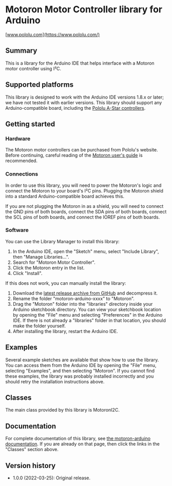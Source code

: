 # Motoron Motor Controller library for Arduino

[www.pololu.com](https://www.pololu.com/)

## Summary

This is a library for the Arduino IDE that helps interface with a
Motoron motor controller using I&sup2;C.

## Supported platforms

This library is designed to work with the Arduino IDE versions 1.8.x or later;
we have not tested it with earlier versions.  This library should support any
Arduino-compatible board, including the [Pololu A-Star controllers][a-star].

## Getting started

### Hardware

The Motoron motor controllers can be purchased from Pololu's website.
Before continuing, careful reading of the [Motoron user's guide][guide]
is recommended.

### Connections

In order to use this library, you will need to power the Motoron's
logic and connect the Motoron to your board's I&sup2;C pins.  Plugging the
Motoron shield into a standard Arduino-compatible board achieves this.

If you are not plugging the Motoron in as a shield, you will need to connect
the GND pins of both boards, connect the SDA pins of both boards, connect
the SCL pins of both boards, and connect the IOREF pins of both boards.

### Software

You can use the Library Manager to install this library:

1. In the Arduino IDE, open the "Sketch" menu, select "Include Library", then
   "Manage Libraries...".
2. Search for "Motoron Motor Controller".
3. Click the Motoron entry in the list.
4. Click "Install".

If this does not work, you can manually install the library:

1. Download the [latest release archive from GitHub][releases]
   and decompress it.
2. Rename the folder "motoron-arduino-xxxx" to "Motoron".
3. Drag the "Motoron" folder into the "libraries" directory inside your
   Arduino sketchbook directory. You can view your sketchbook location by
   opening the "File" menu and selecting "Preferences" in the Arduino IDE. If
   there is not already a "libraries" folder in that location, you should make
   the folder yourself.
4. After installing the library, restart the Arduino IDE.

## Examples

Several example sketches are available that show how to use the library. You can
access them from the Arduino IDE by opening the "File" menu, selecting
"Examples", and then selecting "Motoron". If you cannot find these
examples, the library was probably installed incorrectly and you should retry
the installation instructions above.

## Classes

The main class provided by this library is MotoronI2C.

## Documentation

For complete documentation of this library, see [the motoron-arduino documentation][doc].  If you are already on that page, then click the links in the "Classes" section above.

[a-star]: https://www.pololu.com/a-star
[releases]: https://github.com/pololu/motoron-arduino/releases
[doc]: https://pololu.github.io/motoron-arduino/
[guide]: https://www.pololu.com/docs/0J84
[ide]: https://www.arduino.cc/en/Main/Software

## Version history

* 1.0.0 (2022-03-25): Original release.
